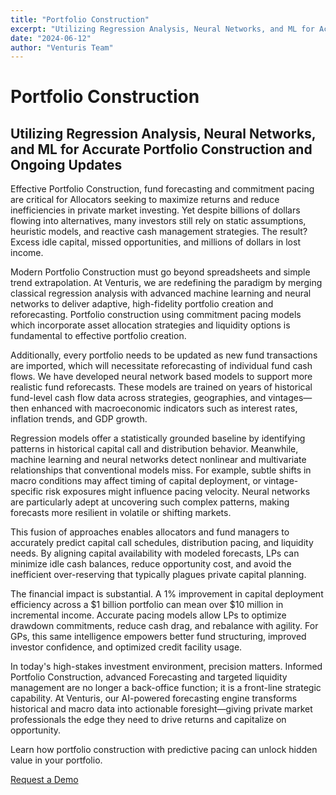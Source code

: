 ```yaml
---
title: "Portfolio Construction"
excerpt: "Utilizing Regression Analysis, Neural Networks, and ML for Accurate Portfolio Construction and Ongoing Updates"
date: "2024-06-12"
author: "Venturis Team"
---
```


# Portfolio Construction

## Utilizing Regression Analysis, Neural Networks, and ML for Accurate Portfolio Construction and Ongoing Updates

Effective Portfolio Construction, fund forecasting and commitment pacing are critical for Allocators seeking to maximize returns and reduce inefficiencies in private market investing. Yet despite billions of dollars flowing into alternatives, many investors still rely on static assumptions, heuristic models, and reactive cash management strategies. The result? Excess idle capital, missed opportunities, and millions of dollars in lost income.

Modern Portfolio Construction must go beyond spreadsheets and simple trend extrapolation. At Venturis, we are redefining the paradigm by merging classical regression analysis with advanced machine learning and neural networks to deliver adaptive, high-fidelity portfolio creation and reforecasting. Portfolio construction using commitment pacing models which incorporate asset allocation strategies and liquidity options is fundamental to effective portfolio creation.

Additionally, every portfolio needs to be updated as new fund transactions are imported, which will necessitate reforecasting of individual fund cash flows. We have developed neural network based models to support more realistic fund reforecasts. These models are trained on years of historical fund-level cash flow data across strategies, geographies, and vintages—then enhanced with macroeconomic indicators such as interest rates, inflation trends, and GDP growth.

Regression models offer a statistically grounded baseline by identifying patterns in historical capital call and distribution behavior. Meanwhile, machine learning and neural networks detect nonlinear and multivariate relationships that conventional models miss. For example, subtle shifts in macro conditions may affect timing of capital deployment, or vintage-specific risk exposures might influence pacing velocity. Neural networks are particularly adept at uncovering such complex patterns, making forecasts more resilient in volatile or shifting markets.

This fusion of approaches enables allocators and fund managers to accurately predict capital call schedules, distribution pacing, and liquidity needs. By aligning capital availability with modeled forecasts, LPs can minimize idle cash balances, reduce opportunity cost, and avoid the inefficient over-reserving that typically plagues private capital planning.

The financial impact is substantial. A 1% improvement in capital deployment efficiency across a $1 billion portfolio can mean over $10 million in incremental income. Accurate pacing models allow LPs to optimize drawdown commitments, reduce cash drag, and rebalance with agility. For GPs, this same intelligence empowers better fund structuring, improved investor confidence, and optimized credit facility usage.

In today's high-stakes investment environment, precision matters. Informed Portfolio Construction, advanced Forecasting and targeted liquidity management are no longer a back-office function; it is a front-line strategic capability. At Venturis, our AI-powered forecasting engine transforms historical and macro data into actionable foresight—giving private market professionals the edge they need to drive returns and capitalize on opportunity.

Learn how portfolio construction with predictive pacing can unlock hidden value in your portfolio.

[Request a Demo](/request-demo)